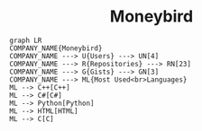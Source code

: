 <h1 align="center">Moneybird</h1>

```mermaid
graph LR
COMPANY_NAME{Moneybird}
COMPANY_NAME ---> U{Users} ---> UN[4]
COMPANY_NAME ---> R{Repositories} ---> RN[23]
COMPANY_NAME ---> G{Gists} ---> GN[3]
COMPANY_NAME ---> ML{Most Used<br>Languages}
ML --> C++[C++]
ML --> C#[C#]
ML --> Python[Python]
ML --> HTML[HTML]
ML --> C[C]
```
